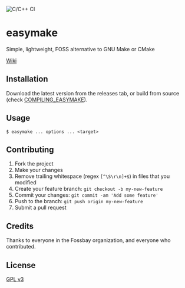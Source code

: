 ![C/C++ CI](https://github.com/Fossbay/easymake/workflows/C/C++%20CI/badge.svg?branch=main)

# easymake

Simple, lightweight, FOSS alternative to GNU Make or CMake

[Wiki](https://github.com/Fossbay/easymake/wiki)

## Installation

Download the latest version from the releases tab, or build from source (check [COMPILING_EASYMAKE](https://github.com/Fossbay/easymake/blob/main/COMPILING_EASYMAKE.md)).

## Usage

`$ easymake ... options ... <target>`

## Contributing

1. Fork the project
2. Make your changes
3. Remove trailing whitespace (regex `[^\S\r\n]+$`) in files that you modified
2. Create your feature branch: `git checkout -b my-new-feature`
3. Commit your changes: `git commit -am 'Add some feature'`
4. Push to the branch: `git push origin my-new-feature`
5. Submit a pull request

## Credits

Thanks to everyone in the Fossbay organization, and everyone who contributed.

## License

[GPL v3](https://github.com/Fossbay/easymake/blob/main/LICENSE)
